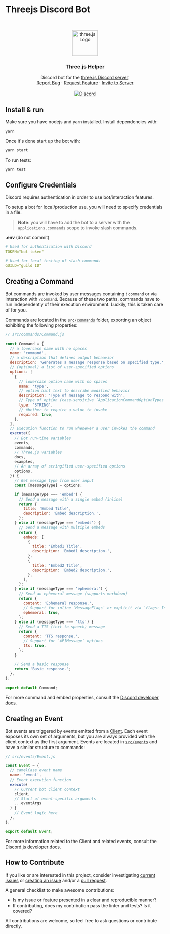 # Threejs Discord Bot

<br />
<p align="center">
  <a href="https://threejs.org">
    <img src="https://github.com/mrdoob/three.js/blob/master/icon.png?raw=true" alt="three.js Logo" width="80" height="80">
  </a>

  <h3 align="center">Three.js Helper</h3>

  <p align="center">
    Discord bot for the <a href="https://discord.gg/HF4UdyF">three.js Discord server</a>.
    <br />
    <a href="https://github.com/threejs/discord-bot/issues">Report Bug</a>
    ·
    <a href="https://github.com/threejs/discord-bot/issues">Request Feature</a>
    ·
    <a href="https://discord.com/api/oauth2/authorize?client_id=810151319285006356&permissions=0&scope=bot">Invite to Server</a>
    <br />
    <br />
    <a href="https://discord.gg/HF4UdyF">
      <img src="https://img.shields.io/discord/740090768164651008?style=flat&colorA=FFFFFF&colorB=FFFFFF&label=Discord&logo=discord" alt="Discord" />
    </a>
  </p>
</p>

## Install & run

Make sure you have nodejs and yarn installed. Install dependencies with:

```bash
yarn
```

Once it's done start up the bot with:

```bash
yarn start
```

To run tests:

```bash
yarn test
```

## Configure Credentials

Discord requires authentication in order to use bot/interaction features.

To setup a bot for local/production use, you will need to specify credentials in a file.

> **Note**: you will have to add the bot to a server with the `applications.commands` scope to invoke slash commands.

**.env** (do not commit)

```yaml
# Used for authentication with Discord
TOKEN="bot token"

# Used for local testing of slash commands
GUILD="guild ID"
```

## Creating a Command

Bot commands are invoked by user messages containing `!command` or via interaction with `/command`. Because of these two paths, commands have to run independently of their execution environment. Luckily, this is taken care of for you.

Commands are located in the [`src/commands`](https://github.com/threejs/discord-bot/tree/main/src/commands) folder, exporting an object exhibiting the following properties:

```js
// src/commands/Command.js

const Command = {
  // a lowercase name with no spaces
  name: 'command',
  // a description that defines output behaavior
  description: 'Generates a message response based on specified type.',
  // (optional) a list of user-specified options
  options: [
    {
      // lowercase option name with no spaces
      name: 'type',
      // option hint text to describe modified behavior
      description: 'Type of message to respond with',
      // Type of option (case-sensitive `ApplicationCommandOptionTypes`)
      type: 'STRING',
      // Whether to require a value to invoke
      required: true,
    },
  ],
  // Execution function to run whenever a user invokes the command
  execute({
    // Bot run-time variables
    events,
    commands,
    // Three.js variables
    docs,
    examples,
    // An array of stringified user-specified options
    options,
  }) {
    // Get message type from user input
    const [messageType] = options;

    if (messageType === 'embed') {
      // Send a message with a single embed (inline)
      return {
        title: 'Embed Title',
        description: 'Embed description.',
      };
    } else if (messageType === 'embeds') {
      // Send a message with multiple embeds
      return {
        embeds: [
          {
            title: 'Embed1 Title',
            description: 'Embed1 description.',
          },
          {
            title: 'Embed2 Title',
            description: 'Embed2 description.',
          },
        ],
      };
    } else if (messageType === 'ephemeral') {
      // Send an ephemeral message (supports markdown)
      return {
        content: 'Ephemeral response.',
        // Support for inline `MessageFlags` or explicit via `flags: Integer`
        ephemeral: true,
      };
    } else if (messageType === 'tts') {
      // Send a TTS (text-to-speech) message
      return {
        content: 'TTS response.',
        // Support for `APIMessage` options
        tts: true,
      };
    }

    // Send a basic response
    return 'Basic response.';
  },
};

export default Command;
```

For more command and embed properties, consult the [Discord developer docs](https://discord.com/developers/docs/intro).

## Creating an Event

Bot events are triggered by events emitted from a [Client](https://discord.js.org/#/docs/main/stable/class/Client). Each event exposes its own set of arguments, but you are always provided with the client context as the first argument. Events are located in [`src/events`](https://github.com/threejs/discord-bot/tree/main/src/events) and have a similar structure to commands:

```js
// src/events/Event.js

const Event = {
  // camelCase event name
  name: 'event',
  // Event execution function
  execute(
    // Current bot client context
    client,
    // Start of event-specific arguments
    ...eventArgs
  ) {
    // Event logic here
  },
};

export default Event;
```

For more information related to the Client and related events, consult the [Discord.js developer docs](https://discord.js.org/#/docs/main/stable/class/Client).

## How to Contribute

If you like or are interested in this project, consider investigating [current issues](https://github.com/threejs/discord-bot/issues) or [creating an issue](https://github.com/threejs/discord-bot/issues) and/or a [pull request](https://github.com/threejs/discord-bot/pulls).

A general checklist to make awesome contributions:

- Is my issue or feature presented in a clear and reproducible manner?
- If contributing, does my contribution pass the linter and tests? Is it covered?

All contributions are welcome, so feel free to ask questions or contribute directly.
